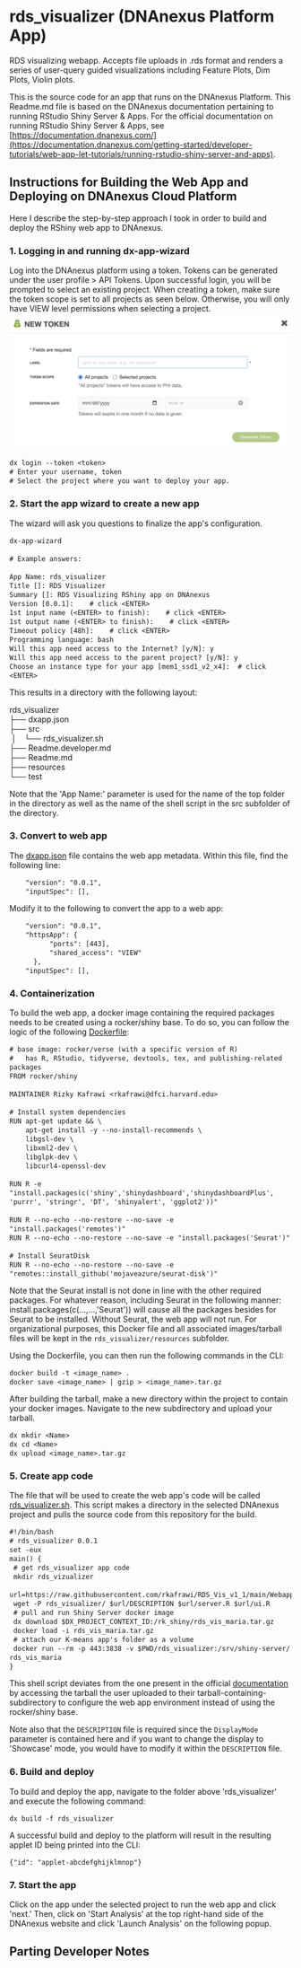 <!-- dx-header -->
# rds_visualizer (DNAnexus Platform App)

RDS visualizing webapp. Accepts file uploads in .rds format and renders a series of user-query guided visualizations including Feature Plots, Dim Plots, Violin plots.

This is the source code for an app that runs on the DNAnexus Platform.
This Readme.md file is based on the DNAnexus documentation pertaining to running RStudio Shiny Server & Apps. For the official documentation on running RStudio Shiny Server & Apps, see
[https://documentation.dnanexus.com/](https://documentation.dnanexus.com/getting-started/developer-tutorials/web-app-let-tutorials/running-rstudio-shiny-server-and-apps).
<!-- /dx-header -->

## Instructions for Building the Web App and Deploying on DNAnexus Cloud Platform

Here I describe the step-by-step approach I took in order to build and deploy the RShiny web app to DNAnexus.

### 1. Logging in and running dx-app-wizard

Log into the DNAnexus platform using a token. Tokens can be generated under the user profile > API Tokens. Upon successful login, you will be prompted to select an existing project. When creating a token, make sure the token scope is set to all projects as seen below. Otherwise, you will only have VIEW level permissions when selecting a project. 
![token](https://github.com/rkafrawi/RDS_Vis_v1_1/blob/main/docs/token.png)
```
dx login --token <token>
# Enter your username, token
# Select the project where you want to deploy your app.
```

### 2. Start the app wizard to create a new app

The wizard will ask you questions to finalize the app's configuration.

```
dx-app-wizard

# Example answers:

App Name: rds_visualizer
Title []: RDS Visualizer
Summary []: RDS Visualizing RShiny app on DNAnexus
Version [0.0.1]:    # click <ENTER>
1st input name (<ENTER> to finish):    # click <ENTER>
1st output name (<ENTER> to finish):    # click <ENTER>
Timeout policy [48h]:    # click <ENTER>
Programming language: bash
Will this app need access to the Internet? [y/N]: y
Will this app need access to the parent project? [y/N]: y
Choose an instance type for your app [mem1_ssd1_v2_x4]:  # click <ENTER>

```

This results in a directory with the following layout:

rds_visualizer <br>
├── dxapp.json  <br>
├── src  <br>
&nbsp;│&emsp;└── rds_visualizer.sh  <br>
├── Readme.developer.md  <br>
├── Readme.md  <br>
├── resources  <br>
└── test

Note that the 'App Name:' parameter is used for the name of the top folder in the directory as well as the name of the shell script in the src subfolder of the directory. 

### 3. Convert to web app

The [dxapp.json](./DNAnexus_deploy/dxapp.json) file contains the web app metadata. Within this file, find the following line:

```
    "version": "0.0.1",
    "inputSpec": [],
```

Modify it to the following to convert the app to a web app:

```
    "version": "0.0.1",
    "httpsApp": {
          "ports": [443],
          "shared_access": "VIEW"
      },
    "inputSpec": [],
```

### 4. Containerization

To build the web app, a docker image containing the required packages needs to be created using a rocker/shiny base. To do so, you can follow the logic of the following [Dockerfile](./DNAnexus_deploy/Dockerfile):

```
# base image: rocker/verse (with a specific version of R)
#   has R, RStudio, tidyverse, devtools, tex, and publishing-related packages
FROM rocker/shiny

MAINTAINER Rizky Kafrawi <rkafrawi@dfci.harvard.edu>

# Install system dependencies
RUN apt-get update && \
    apt-get install -y --no-install-recommends \
    libgsl-dev \
    libxml2-dev \
    libglpk-dev \
    libcurl4-openssl-dev

RUN R -e "install.packages(c('shiny','shinydashboard','shinydashboardPlus', 'purrr', 'stringr', 'DT', 'shinyalert', 'ggplot2'))" 

RUN R --no-echo --no-restore --no-save -e "install.packages('remotes')"
RUN R --no-echo --no-restore --no-save -e "install.packages('Seurat')"

# Install SeuratDisk
RUN R --no-echo --no-restore --no-save -e "remotes::install_github('mojaveazure/seurat-disk')"

```
Note that the Seurat install is not done in line with the other required packages. For whatever reason, including Seurat in the following manner: install.packages(c(...,...,'Seurat')) will cause all the packages besides for Seurat to be installed. Without Seurat, the web app will not run. For organizational purposes, this Docker file and all associated images/tarball files will be kept in the `rds_visualizer/resources` subfolder.

Using the Dockerfile, you can then run the following commands in the CLI:

```
docker build -t <image_name> . 
docker save <image_name> | gzip > <image_name>.tar.gz
```

After building the tarball, make a new directory within the project to contain your docker images. Navigate to the new subdirectory and upload your tarball.

```
dx mkdir <Name>
dx cd <Name>
dx upload <image_name>.tar.gz
```

### 5. Create app code

The file that will be used to create the web app's code will be called [rds_visualizer.sh](./DNAnexus_deploy/rds_visualizer.sh). This script makes a directory in the selected DNAnexus project and pulls the source code from this repository for the build.

```
#!/bin/bash
# rds_visualizer 0.0.1
set -eux
main() {
 # get rds_visualizer app code
 mkdir rds_vizualizer
 url=https://raw.githubusercontent.com/rkafrawi/RDS_Vis_v1_1/main/Webapp_source
 wget -P rds_visualizer/ $url/DESCRIPTION $url/server.R $url/ui.R
 # pull and run Shiny Server docker image
 dx download $DX_PROJECT_CONTEXT_ID:/rk_shiny/rds_vis_maria.tar.gz
 docker load -i rds_vis_maria.tar.gz
 # attach our K-means app's folder as a volume
 docker run --rm -p 443:3838 -v $PWD/rds_visualizer:/srv/shiny-server/ rds_vis_maria
}
```

This shell script deviates from the one present in the official [documentation](https://documentation.dnanexus.com/getting-started/developer-tutorials/web-app-let-tutorials/running-rstudio-shiny-server-and-apps) by accessing the tarball the user uploaded to their tarball-containing-subdirectory to configure the web app environment instead of using the rocker/shiny base.

Note also that the `DESCRIPTION` file is required since the `DisplayMode` parameter is contained here and if you want to change the display to 'Showcase' mode, you would have to modify it within the  `DESCRIPTION` file.

### 6. Build and deploy

To build and deploy the app, navigate to the folder above 'rds_visualizer' and execute the following command:

```
dx build -f rds_visualizer
```
A successful build and deploy to the platform will result in the resulting applet ID being printed into the CLI:

```
{"id": "applet-abcdefghijklmnop"}
```
### 7. Start the app

Click on the app under the selected project to run the web app and click 'next.' Then, click on 'Start Analysis' at the top right-hand side of the DNAnexus website and click 'Launch Analysis' on the following popup.

## Parting Developer Notes


